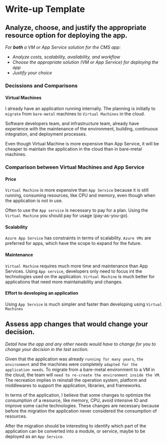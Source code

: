 # Write-up Template

## Analyze, choose, and justify the appropriate resource option for deploying the app.

*For **both** a VM or App Service solution for the CMS app:*
- *Analyze costs, scalability, availability, and workflow*
- *Choose the appropriate solution (VM or App Service) for deploying the app*
- *Justify your choice*

### Decissions and Comparisons

#### Virtual Machines

I already have an application running internally. The planning is initially to `migrate` from `bare-metal` machines to `Virtual Machines` in the cloud.

Software developers team, and infrastructure team, already have experience with the maintenance of the environment, building, continuous integration, and deployment processes.

Even though Virtual Machine is more expensive than App Service, it will be cheaper to maintain the application in the cloud than in bare-metal machines.

### Comparison between Virtual Machines and App Service

#### Price
`Virtual Machine` is more expensive than `App Service` because it is still running, consuming resources, like CPU and memory, even though when the application is not in use. 

Often to use the `App service` is necessary to pay for a plan. Using the `Virtual Machine` you should pay for usage (pay-as-you-go).  

#### Scalability
`Azure App Service` has constraints in terms of scalability.
`Azure VMs` are preferred for apps, which have the scope to expand for the future.

#### Maintenance
`Virtual Machine` requires much more time and maintenance than App Services. Using `App service`, developers only need to focus int the technologies used on the application.
`Virtual Machine` is much better for applications that need more maintainability and changes.

#### Effort to developing an application
Using `App Service` is much simpler and faster than developing using `Virtual Machines` 

## Assess app changes that would change your decision.
*Detail how the app and any other needs would have to change for you to change your decision in the last section.* 

Given that the application was already `running for many years`, `the environment` and the machines were completely `adapted for the application needs`. To migrate from a bare-metal environment to a VM in the cloud, the team will `need to re-create the environment inside the VM`. The recreation implies in reinstall the operation system, platform and middlewares to support the application, libraries, and frameworks.

In terms of the application, I believe that some changes to optimize the consumption of a resource, like memory, CPU, avoid intensive IO and improve some cache technologies. These changes are necessary because before the migration the application never considered the consumption of resources.

After the migration should be interesting to identify which part of the application can be converted into a module, or service, maybe to be deployed as an `App Service`. 

